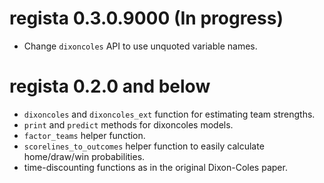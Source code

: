 # regista 0.3.0.9000 (In progress)

 * Change `dixoncoles` API to use unquoted variable names.

# regista 0.2.0 and below

 * `dixoncoles` and `dixoncoles_ext` function for estimating team strengths.
 * `print` and `predict` methods for dixoncoles models.
 * `factor_teams` helper function.
 * `scorelines_to_outcomes` helper function to easily calculate home/draw/win
 probabilities.
 * time-discounting functions as in the original Dixon-Coles paper.
